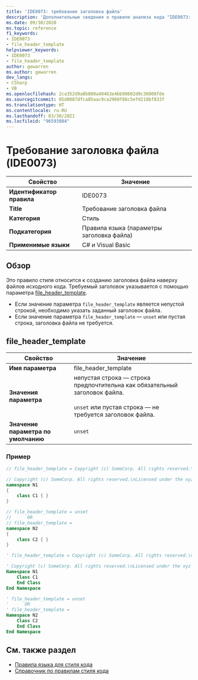 ```yaml
---
title: 'IDE0073: требование заголовка файла'
description: 'Дополнительные сведения о правиле анализа кода "IDE0073: требование заголовка файла"'
ms.date: 09/30/2020
ms.topic: reference
f1_keywords:
- IDE0073
- file_header_template
helpviewer_keywords:
- IDE0073
- file_header_template
author: gewarren
ms.author: gewarren
dev_langs:
- CSharp
- VB
ms.openlocfilehash: 2ca352d9a8b800a40463e4bb98602d0c36008fde
ms.sourcegitcommit: 05d0087dfca85aac9ca2960f86c5efd218bf833f
ms.translationtype: HT
ms.contentlocale: ru-RU
ms.lasthandoff: 03/30/2021
ms.locfileid: "96593804"
---
```

# <a name="require-file-header-ide0073"></a>Требование заголовка файла (IDE0073)

|Свойство|Значение|
|-|-|
| **Идентификатор правила** | IDE0073 |
| **Title** | Требование заголовка файла |
| **Категория** | Стиль |
| **Подкатегория** | Правила языка (параметры заголовка файла) |
| **Применимые языки** | C# и Visual Basic |

## <a name="overview"></a>Обзор

Это правило стиля относится к созданию заголовка файла наверху файлов исходного кода. Требуемый заголовок указывается с помощью параметра [file_header_template](#file_header_template).

- Если значение параметра `file_header_template` является непустой строкой, необходимо указать заданный заголовок файла.
- Если значение параметра `file_header_template` — `unset` или пустая строка, заголовка файла не требуется.

## <a name="file_header_template"></a>file_header_template

|Свойство|Значение|
|-|-|
| **Имя параметра** | file_header_template
| **Значения параметра** | непустая строка — строка предпочтительна как обязательный заголовок файла.<br /><br /> `unset` или пустая строка — не требуется заголовок файла. |
| **Значение параметра по умолчанию** | `unset` |

### <a name="example"></a>Пример

```csharp
// file_header_template = Copyright (c) SomeCorp. All rights reserved.\nLicensed under the xyz license.

// Copyright (c) SomeCorp. All rights reserved.\nLicensed under the xyz license.
namespace N1
{
    class C1 { }
}

// file_header_template = unset
//      OR
// file_header_template =
namespace N2
{
    class C2 { }
}
```

```vb
' file_header_template = Copyright (c) SomeCorp. All rights reserved.\nLicensed under the xyz license.

' Copyright (c) SomeCorp. All rights reserved.\nLicensed under the xyz license.
Namespace N1
    Class C1
    End Class
End Namespace

' file_header_template = unset
'      OR
' file_header_template =
Namespace N2
    Class C2
    End Class
End Namespace
```

## <a name="see-also"></a>См. также раздел

- [Правила языка для стиля кода](language-rules.md)
- [Справочник по правилам стиля кода](index.md)
